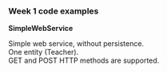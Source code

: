 ### Week 1 code examples

**SimpleWebService**

Simple web service, without persistence.  
One entity (Teacher).  
GET and POST HTTP methods are supported.  
